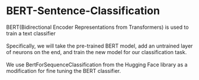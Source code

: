 # BERT-Sentence-Classification
BERT(Bidirectional Encoder Representations from Transformers) is used to train a text classifier 
</br>
</br>
Specifically, we will take the pre-trained BERT model, add an untrained layer of neurons on the end, and train the new model for our classification task.
</br>
</br>
We use BertForSequenceClassification from the Hugging Face library as a modification for fine tuning the BERT classifier.
